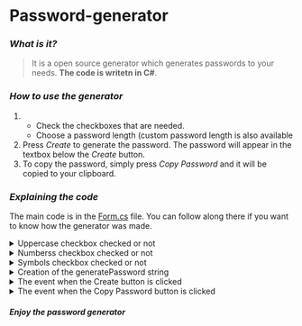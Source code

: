 # Password-generator

### *What is it?*
> It is a open source generator which generates passwords to your needs. **The code is writetn in C#**.

### *How to use the generator*
1. * Check the checkboxes that are needed.
   * Choose a password length (custom password length is also available
2. Press *Create* to generate the password. The password will appear in the textbox below the *Create* button.
3. To copy the password, simply press *Copy Password* and it will be copied to your clipboard.

### *Explaining the code*
The main code is in the [Form.cs](https://github.com/iLoveBread-Code/Password-generator/blob/main/PasswordGenerator/Form1.cs) file. You can follow along there if you want to know how the generator was made.

<details closed><summary>Uppercase checkbox checked or not</summary>

```csharp
private void chbxUpper_CheckedChanged(object sender, EventArgs e)
{
    if(chbxUpper.Checked == true)
    {
        addUpperCase = true;
    }
    else if (chbxUpper.Checked == false)
    {
        addUpperCase = false;
    }
}
```

</details>

<details><summary>Numberss checkbox checked or not</summary>

```csharp
private void chbxNumbers_CheckedChanged(object sender, EventArgs e)
{
    if (chbxNumbers.Checked == true)
    {
        addNumbers = true;
    }
    else if (chbxNumbers.Checked == false)
    {
        addNumbers = false;
    }
}
```

</details>

<details><summary>Symbols checkbox checked or not</summary>

```csharp
private void chbxSpecial_CheckedChanged(object sender, EventArgs e)
{
    if (chbxSpecial.Checked == true)
    {
        addSymbols = true;
    }
    else if (chbxSpecial.Checked == false)
    {
        addSymbols = false;
    }
}
```

</details>

<details><summary>Creation of the generatePassword string</summary>

```csharp
static string generatePassword(int length)
{
    // Base string for the valid characters.
    validChars = "abcdefghijklmnopqrstuvwxyz";
    // Check what checkboxes are ticked and addd the belonging characters to the base string.
    if (addUpperCase == true)
    {
        validChars +="ABCDEFGHIJKLMNOPQRSTUVWXYZ";
    }
    if (addNumbers == true)
    {
        validChars += "1234567890";
    }
    if (addSymbols == true)
    {
        validChars += "?!@#$%^&*";
    }

    // Generate the password using a randomizer that takes a random character from the validChars string.
    StringBuilder res = new StringBuilder();
    Random rnd = new Random();
    while (0 < length--)
    {
        res.Append(validChars[rnd.Next(validChars.Length)]);
    }
    return res.ToString();
}
```

</details>

<details><summary>The event when the Create button is clicked</summary>

```csharp
private void btnCreate_Click_1(object sender, EventArgs e)
{
    try
    {
        // Password length.
        int length = Convert.ToInt32(cbxAmount.Text);

        // Generate the password string.
        pass = generatePassword(length);

        // Show password in application.
        txtPassword.Text = pass;
    }
    catch (Exception)
    {
        MessageBox.Show("Please select a password length.", "Error", MessageBoxButtons.OK, MessageBoxIcon.Error);
    }
}
```

</details>

<details><summary>The event when the Copy Password button is clicked</summary>

```chsarp
private void btnCopy_Click(object sender, EventArgs e)
{
    try
    {
        // Copies the password to your clipboard and tells the user that it copied the password.
        Clipboard.SetText(txtPassword.Text);
        MessageBox.Show("Text copied.", "Success", MessageBoxButtons.OK, MessageBoxIcon.Information);
    }
    catch (Exception)
    {
        // Gives a MessageBox that there is nothing to copy in the textbox.
        MessageBox.Show("There is nothing to copy.", "Error", MessageBoxButtons.OK, MessageBoxIcon.Error);
    }
}
```

</details>

#### *Enjoy the password generator*
